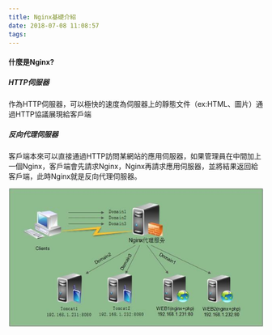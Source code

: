 ```yaml
---
title: Nginx基礎介紹
date: 2018-07-08 11:08:57
tags:
---
```

#### 什麼是Nginx?<br>
##### HTTP伺服器
作為HTTP伺服器，可以極快的速度為伺服器上的靜態文件（ex:HTML、圖片）通過HTTP協議展現給客戶端

##### 反向代理伺服器
客戶端本來可以直接通過HTTP訪問某網站的應用伺服器，如果管理員在中間加上一個Nginx，客戶端會先請求Nginx，Nginx再請求應用伺服器，並將結果返回給客戶端，此時Nginx就是反向代理伺服器。

![](image/reproxy.jpg)